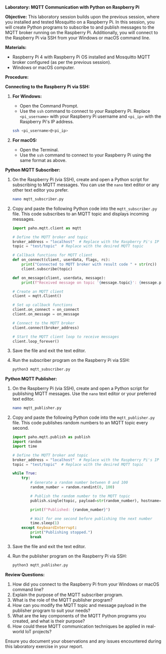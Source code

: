 **Laboratory: MQTT Communication with Python on Raspberry Pi**

**Objective:**
This laboratory session builds upon the previous session, where you installed and tested Mosquitto on a Raspberry Pi. In this session, you will create Python programs to subscribe to and publish messages to the MQTT broker running on the Raspberry Pi. Additionally, you will connect to the Raspberry Pi via SSH from your Windows or macOS command line.

**Materials:**
- Raspberry Pi 4 with Raspberry Pi OS installed and Mosquitto MQTT broker configured (as per the previous session).
- Windows or macOS computer.

**Procedure:**

**Connecting to the Raspberry Pi via SSH:**
1. **For Windows:**
    - Open the Command Prompt.
    - Use the `ssh` command to connect to your Raspberry Pi. Replace `<pi_username>` with your Raspberry Pi username and `<pi_ip>` with the Raspberry Pi's IP address.
    ```bash
    ssh <pi_username>@<pi_ip>
    ```
    
2. **For macOS:**
    - Open the Terminal.
    - Use the `ssh` command to connect to your Raspberry Pi using the same format as above.

**Python MQTT Subscriber:**
1. On the Raspberry Pi (via SSH), create and open a Python script for subscribing to MQTT messages. You can use the `nano` text editor or any other text editor you prefer.
   ```bash
   nano mqtt_subscriber.py
   ```

2. Copy and paste the following Python code into the `mqtt_subscriber.py` file. This code subscribes to an MQTT topic and displays incoming messages.
   ```python
   import paho.mqtt.client as mqtt

   # Define the MQTT broker and topic
   broker_address = "localhost"  # Replace with the Raspberry Pi's IP if not running locally
   topic = "test/topic"  # Replace with the desired MQTT topic

   # Callback functions for MQTT client
   def on_connect(client, userdata, flags, rc):
       print("Connected to MQTT broker with result code " + str(rc))
       client.subscribe(topic)

   def on_message(client, userdata, message):
       print(f"Received message on topic '{message.topic}': {message.payload.decode()}")

   # Create an MQTT client
   client = mqtt.Client()

   # Set up callback functions
   client.on_connect = on_connect
   client.on_message = on_message

   # Connect to the MQTT broker
   client.connect(broker_address)

   # Start the MQTT client loop to receive messages
   client.loop_forever()
   ```

3. Save the file and exit the text editor.

4. Run the subscriber program on the Raspberry Pi via SSH:
   ```bash
   python3 mqtt_subscriber.py
   ```

**Python MQTT Publisher:**
1. On the Raspberry Pi (via SSH), create and open a Python script for publishing MQTT messages. Use the `nano` text editor or your preferred text editor.
   ```bash
   nano mqtt_publisher.py
   ```

2. Copy and paste the following Python code into the `mqtt_publisher.py` file. This code publishes random numbers to an MQTT topic every second.
   ```python
   import paho.mqtt.publish as publish
   import random
   import time

   # Define the MQTT broker and topic
   broker_address = "localhost"  # Replace with the Raspberry Pi's IP if not running locally
   topic = "test/topic"  # Replace with the desired MQTT topic

   while True:
       try:
           # Generate a random number between 0 and 100
           random_number = random.randint(0, 100)

           # Publish the random number to the MQTT topic
           publish.single(topic, payload=str(random_number), hostname=broker_address)

           print(f"Published: {random_number}")

           # Wait for one second before publishing the next number
           time.sleep(1)
       except KeyboardInterrupt:
           print("Publishing stopped.")
           break
   ```

3. Save the file and exit the text editor.

4. Run the publisher program on the Raspberry Pi via SSH:
   ```bash
   python3 mqtt_publisher.py
   ```

**Review Questions:**
1. How did you connect to the Raspberry Pi from your Windows or macOS command line?
2. Explain the purpose of the MQTT subscriber program.
3. What is the role of the MQTT publisher program?
4. How can you modify the MQTT topic and message payload in the publisher program to suit your needs?
5. What are the key components of the MQTT Python programs you created, and what is their purpose?
6. How could these MQTT communication techniques be applied in real-world IoT projects?

Ensure you document your observations and any issues encountered during this laboratory exercise in your report.
